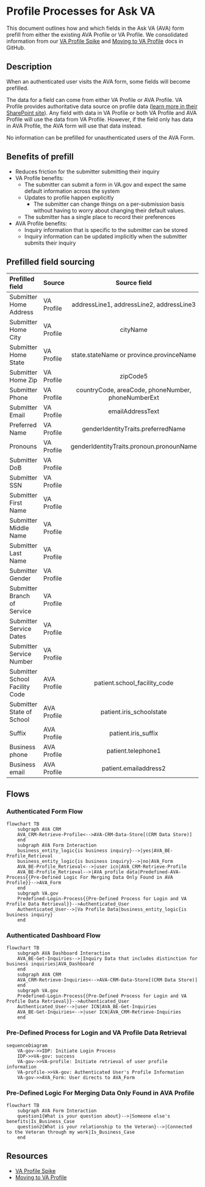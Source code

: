 # Profile Processes for Ask VA
This document outlines how and which fields in the Ask VA (AVA) form prefill from either the existing AVA Profile or VA Profile. We consolidated information from our [VA Profile Spike](https://github.com/department-of-veterans-affairs/va.gov-team/blob/master/products/ask-va/engineering/spikes/va_profile_spike.md) and [Moving to VA Profile](https://github.com/department-of-veterans-affairs/va.gov-team/blob/master/products/ask-va/design/Moving%20to%20VA%20Profile.md) docs in GitHub.

## Description
When an authenticated user visits the AVA form, some fields will become prefilled.  

The data for a field can come from either VA Profile or AVA Profile. VA Profile provides authoritative data source on profile data ([learn more in their SharePoint site](https://dvagov.sharepoint.com/sites/OITEPMOVAPROPUB)). Any field with data in VA Profile or both VA Profile and AVA Profile will use the data from VA Profile. However, if the field only has data in AVA Profile, the AVA form will use that data instead.

No information can be prefilled for unauthenticated users of the AVA Form.

## Benefits of prefill
* Reduces friction for the submitter submitting their inquiry
* VA Profile benefits:
  *  The submitter can submit a form in VA.gov and expect the same default information across the system
  *  Updates to profile happen explicitly
      * The submitter can change things on a per-submission basis without having to worry about changing their default values.
  *  The submitter has a single place to record their preferences
* AVA Profile benefits:
  * Inquiry information that is specific to the submitter can be stored
  * Inquiry information can be updated implicitly when the submitter submits their inquiry

## Prefilled field sourcing
| Prefilled field | Source | Source field |
|:--|:--|:--:|
| Submitter Home Address | VA Profile | addressLine1, addressLine2, addressLine3| 
| Submitter Home City | VA Profile | cityName | 
| Submitter Home State | VA Profile | state.stateName or province.provinceName | 
| Submitter Home Zip  | VA Profile | zipCode5 | 
| Submitter Phone  | VA Profile | countryCode, areaCode, phoneNumber, phoneNumberExt | 
| Submitter Email  | VA Profile | emailAddressText | 
| Preferred Name | VA Profile | genderIdentityTraits.preferredName | 
| Pronouns | VA Profile | genderIdentityTraits.pronoun.pronounName |
| Submitter DoB | VA Profile |  |
| Submitter SSN | VA Profile |  |
| Submitter First Name | VA Profile |  |
| Submitter Middle Name | VA Profile |  |
| Submitter Last Name | VA Profile |  |
| Submitter Gender | VA Profile |  |
| Submitter Branch of Service  | VA Profile |  | 
| Submitter Service Dates  | VA Profile |  | 
| Submitter Service Number  | VA Profile |  | 
| Submitter School Facility Code  | AVA Profile | patient.school_facility_code | 
| Submitter State of School  | AVA Profile | patient.iris_schoolstate | 
| Suffix | AVA Profile | patient.iris_suffix |
| Business phone | AVA Profile | patient.telephone1 |
| Business email | AVA Profile | patient.emailaddress2 |
 
## Flows
### Authenticated Form Flow
```mermaid
flowchart TB
    subgraph AVA CRM
    AVA_CRM-Retrieve-Profile<-->AVA-CRM-Data-Store[(CRM Data Store)]
    end
    subgraph AVA Form Interaction
    business_entity_logic{is business inquiry}-->|yes|AVA_BE-Profile_Retrieval
    business_entity_logic{is business inquiry}-->|no|AVA_Form
    AVA_BE-Profile_Retrieval<-->|user icn|AVA_CRM-Retrieve-Profile
    AVA_BE-Profile_Retrieval-->|AVA profile data|Predefined-AVA-Process{{Pre-Defined Logic For Merging Data Only Found in AVA Profile}}-->AVA_Form
    end
    subgraph VA.gov
    Predefined-Login-Process{{Pre-Defined Process for Login and VA Profile Data Retrieval}}-->Authenticated_User
    Authenticated_User-->|Va Profile Data|business_entity_logic{is business inquiry}
    end
```

### Authenticated Dashboard Flow
```mermaid
flowchart TB
    subgraph AVA Dashboard Interaction
    AVA_BE-Get-Inquiries-->|Inquiry Data that includes distinction for business inquiries|AVA_Dashboard
    end
    subgraph AVA CRM
    AVA_CRM-Retrieve-Inquiries<-->AVA-CRM-Data-Store[(CRM Data Store)]
    end
    subgraph VA.gov
    Predefined-Login-Process{{Pre-Defined Process for Login and VA Profile Data Retrieval}}-->Authenticated_User
    Authenticated_User-->|user ICN|AVA_BE-Get-Inquiries
    AVA_BE-Get-Inquiries<-->|user ICN|AVA_CRM-Retrieve-Inquiries
    end
```

### Pre-Defined Process for Login and VA Profile Data Retrieval
```mermaid
sequenceDiagram
    VA-gov->>IDP: Initiate Login Process
    IDP->>VA-gov: success
    VA-gov->>VA-profile: Initiate retrieval of user profile information
    VA-profile->>VA-gov: Authenticated User's Profile Information
    VA-gov->>AVA_Form: User directs to AVA_Form
```

### Pre-Defined Logic For Merging Data Only Found in AVA Profile
```mermaid
flowchart TB
    subgraph AVA Form Interaction
    question1{What is your question about}-->|Someone else's benefits|Is_Business_Case
    question2{What is your relationship to the Veteran}-->|Connected to the Veteran through my work|Is_Business_Case
    end
```


## Resources
* [VA Profile Spike](https://github.com/department-of-veterans-affairs/va.gov-team/blob/master/products/ask-va/engineering/spikes/va_profile_spike.md)
* [Moving to VA Profile](https://github.com/department-of-veterans-affairs/va.gov-team/blob/master/products/ask-va/design/Moving%20to%20VA%20Profile.md)
